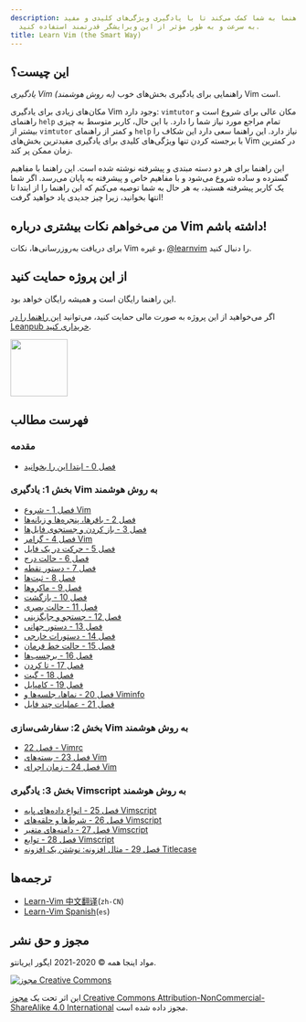 ```yaml
---
description: این راهنما به شما کمک می‌کند تا با یادگیری ویژگی‌های کلیدی و مفید Vim،
  به سرعت و به طور مؤثر از این ویرایشگر قدرتمند استفاده کنید.
title: Learn Vim (the Smart Way)
---
```


## این چیست؟

*یادگیری Vim (به روش هوشمند)* راهنمایی برای یادگیری بخش‌های خوب Vim است.

مکان‌های زیادی برای یادگیری Vim وجود دارد: `vimtutor` مکان عالی برای شروع است و راهنمای `help` تمام مراجع مورد نیاز شما را دارد. با این حال، کاربر متوسط به چیزی بیشتر از `vimtutor` و کمتر از راهنمای `help` نیاز دارد. این راهنما سعی دارد این شکاف را با برجسته کردن تنها ویژگی‌های کلیدی برای یادگیری مفیدترین بخش‌های Vim در کمترین زمان ممکن پر کند.

این راهنما برای هر دو دسته مبتدی و پیشرفته نوشته شده است. این راهنما با مفاهیم گسترده و ساده شروع می‌شود و با مفاهیم خاص و پیشرفته به پایان می‌رسد. اگر شما یک کاربر پیشرفته هستید، به هر حال به شما توصیه می‌کنم که این راهنما را از ابتدا تا انتها بخوانید، زیرا چیز جدیدی یاد خواهید گرفت!

## من می‌خواهم نکات بیشتری درباره Vim داشته باشم!

برای دریافت به‌روزرسانی‌ها، نکات Vim و غیره، [@learnvim](https://twitter.com/learnvim) را دنبال کنید.

## از این پروژه حمایت کنید

این راهنما رایگان است و همیشه رایگان خواهد بود.

اگر می‌خواهید از این پروژه به صورت مالی حمایت کنید، می‌توانید [این راهنما را در Leanpub خریداری کنید](https://leanpub.com/learnvim).

<a href="https://leanpub.com/learnvim"><img src="/images/learn-vim-cover.png" width="100"></a>

## فهرست مطالب

### مقدمه

- [فصل 0 - ابتدا این را بخوانید](ch00_read_this_first)

### بخش 1: یادگیری Vim به روش هوشمند

- [فصل 1 - شروع Vim](ch01_starting_vim)
- [فصل 2 - بافرها، پنجره‌ها و زبانه‌ها](ch02_buffers_windows_tabs)
- [فصل 3 - باز کردن و جستجوی فایل‌ها](ch03_searching_files)
- [فصل 4 - گرامر Vim](ch04_vim_grammar)
- [فصل 5 - حرکت در یک فایل](ch05_moving_in_file)
- [فصل 6 - حالت درج](ch06_insert_mode)
- [فصل 7 - دستور نقطه](ch07_the_dot_command)
- [فصل 8 - ثبت‌ها](ch08_registers)
- [فصل 9 - ماکروها](ch09_macros)
- [فصل 10 - بازگشت](ch10_undo)
- [فصل 11 - حالت بصری](ch11_visual_mode)
- [فصل 12 - جستجو و جایگزینی](ch12_search_and_substitute)
- [فصل 13 - دستور جهانی](ch13_the_global_command)
- [فصل 14 - دستورات خارجی](ch14_external_commands)
- [فصل 15 - حالت خط فرمان](ch15_command-line_mode)
- [فصل 16 - برچسب‌ها](ch16_tags)
- [فصل 17 - تا کردن](ch17_fold)
- [فصل 18 - گیت](ch18_git)
- [فصل 19 - کامپایل](ch19_compile)
- [فصل 20 - نماها، جلسه‌ها و Viminfo](ch20_views_sessions_viminfo)
- [فصل 21 - عملیات چند فایل](ch21_multiple_file_operations)

### بخش 2: سفارشی‌سازی Vim به روش هوشمند

- [فصل 22 - Vimrc](ch22_vimrc)
- [فصل 23 - بسته‌های Vim](ch23_vim_packages)
- [فصل 24 - زمان اجرای Vim](ch24_vim_runtime)

### بخش 3: یادگیری Vimscript به روش هوشمند

- [فصل 25 - انواع داده‌های پایه Vimscript](ch25_vimscript_basic_data_types)
- [فصل 26 - شرط‌ها و حلقه‌های Vimscript](ch26_vimscript_conditionals_and_loops)
- [فصل 27 - دامنه‌های متغیر Vimscript](ch27_vimscript_variable_scopes)
- [فصل 28 - توابع Vimscript](ch28_vimscript_functions)
- [فصل 29 - مثال افزونه: نوشتن یک افزونه Titlecase](ch29_plugin_example_writing-a-titlecase-plugin)

## ترجمه‌ها
- [Learn-Vim 中文翻译](https://github.com/wsdjeg/Learn-Vim_zh_cn)(`zh-CN`)
- [Learn-Vim Spanish](https://github.com/victorhck/learn-Vim-es)(`es`)

## مجوز و حق نشر
مواد اینجا همه © 2020-2021 ایگور ایریانتو.

<a rel="license" href="http://creativecommons.org/licenses/by-nc-sa/4.0/"><img alt="مجوز Creative Commons" style="border-width:0" src="https://licensebuttons.net/l/by-nc-sa/4.0/88x31.png" /></a><br />

این اثر تحت یک <a rel="license" href="http://creativecommons.org/licenses/by-nc-sa/4.0/">مجوز Creative Commons Attribution-NonCommercial-ShareAlike 4.0 International</a> مجوز داده شده است.